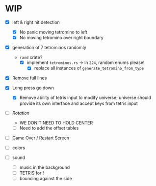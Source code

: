 # WIP

- [x] left & right hit detection
  - [x] No panic moving tetromino to left
  - [x] No moving tetromino over right boundary
- [x] generation of 7 tetrominos randomly

  - `rand` crate?
    - [x] implement `tetrominos.rs` -> ln `224`, random enums please!
      - [x] replace all instances of `generate_tetromino_from_type`

- [x] Remove full lines
- [x] Long press go down
  - [x] Remove ability of tetris input to modify universe; universe should provide its own interface and accept keys from tetris input
- [ ] _Rotation_
  - WE DON'T NEED TO HOLD CENTER
  - [ ] Need to add the offset tables
- [ ] Game Over / Restart Screen
- [ ] colors
- [ ] sound
  - [ ] music in the background
  - [ ] TETRIS for !
  - [ ] bouncing against the side